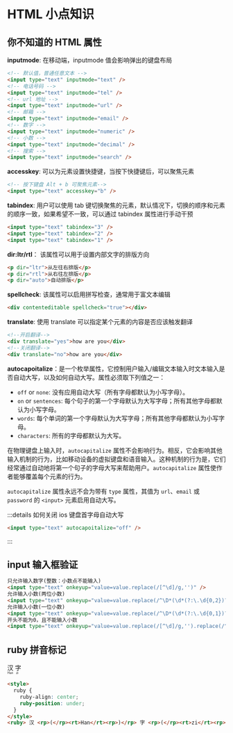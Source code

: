 # HTML 小点知识

## 你不知道的 HTML 属性

**inputmode**: 在移动端，inputmode 值会影响弹出的键盘布局

```html
<!-- 默认值，普通任意文本 -->
<input type="text" inputmode="text" />
<!-- 电话号码 -->
<input type="text" inputmode="tel" />
<!-- url 地址 -->
<input type="text" inputmode="url" />
<!-- 邮箱 -->
<input type="text" inputmode="email" />
<!-- 数字 -->
<input type="text" inputmode="numeric" />
<!-- 小数 -->
<input type="text" inputmode="decimal" />
<!-- 搜索 -->
<input type="text" inputmode="search" />
```

**accesskey**: 可以为元素设置快捷键，当按下快捷键后，可以聚焦元素

```html
<!-- 按下键盘 Alt + b 可聚焦元素-->
<input type="text" accesskey="b" />
```

**tabindex**: 用户可以使用 tab 键切换聚焦的元素，默认情况下，切换的顺序和元素的顺序一致，如果希望不一致，可以通过 tabindex 属性进行手动干预

```html
<input type="text" tabindex="3" />
<input type="text" tabindex="2" />
<input type="text" tabindex="1" />
```

**dir:ltr/rtl**： 该属性可以用于设置内部文字的排版方向

```html
<p dir="ltr">从左往右排版</p>
<p dir="rtl">从右往左排版</p>
<p dir="auto">自动排版</p>
```

**spellcheck**: 该属性可以启用拼写检查，通常用于富文本编辑

```html
<div contenteditable spellcheck="true"></div>
```

**translate**: 使用 translate 可以指定某个元素的内容是否应该触发翻译

```html
<!--开启翻译-->
<div translate="yes">how are you</div>
<!--关闭翻译-->
<div translate="no">how are you</div>
```

**autocapoitalize**：是一个枚举属性，它控制用户输入/编辑文本输入时文本输入是否自动大写，以及如何自动大写。属性必须取下列值之一：

- `off` or `none`: 没有应用自动大写（所有字母都默认为小写字母）。
- `on` or `sentences`: 每个句子的第一个字母默认为大写字母；所有其他字母都默认为小写字母。
- `words`: 每个单词的第一个字母默认为大写字母；所有其他字母都默认为小写字母。
- `characters`: 所有的字母都默认为大写。

在物理键盘上输入时，`autocapitalize` 属性不会影响行为。相反，它会影响其他输入机制的行为，比如移动设备的虚拟键盘和语音输入。这种机制的行为是，它们经常通过自动地将第一个句子的字母大写来帮助用户。`autocapitalize` 属性使作者能够覆盖每个元素的行为。

`autocapitalize` 属性永远不会为带有 `type` 属性，其值为 `url`、`email` 或 `password` 的 `<input>` 元素启用自动大写。

:::details 如何关闭 ios 键盘首字母自动大写

```html
<input type="text" autocapoitalize="off" />
```

:::

## input 输入框验证

```html
只允许输入数字(整数：小数点不能输入)
<input type="text" onkeyup="value=value.replace(/[^\d]/g,'')" />
允许输入小数(两位小数)
<input type="text" onkeyup="value=value.replace(/^\D*(\d*(?:\.\d{0,2})?).*$/g, '$1')" />
允许输入小数(一位小数)
<input type="text" onkeyup="value=value.replace(/^\D*(\d*(?:\.\d{0,1})?).*$/g, '$1')" />
开头不能为0，且不能输入小数
<input type="text" onkeyup="value=value.replace(/[^\d]/g,'').replace(/^0{1,}/g,'')" />
```

## ruby 拼音标记

<ruby style="ruby-align: center;ruby-position: under;"> 汉 <rp>(</rp><rt>Han</rt><rp>)</rp> 字 <rp>(</rp><rt>zi</rt><rp>)</rp> </ruby>

```html
<style>
  ruby {
    ruby-align: center;
    ruby-position: under;
  }
</style>
<ruby> 汉 <rp>(</rp><rt>Han</rt><rp>)</rp> 字 <rp>(</rp><rt>zi</rt><rp>)</rp> </ruby>
```
